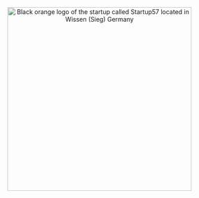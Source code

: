 <div align="center">
    <a href="https://startup57.de/" target="_blank" rel="noopener noreferrer">
        <img src="https://startup57.de/wp-content/uploads/2023/04/Startup57_Logo-weiss-orange-2048x443.png" alt="Black orange logo of the startup called Startup57 located in Wissen (Sieg) Germany" width="420">
    </a>
</div>
